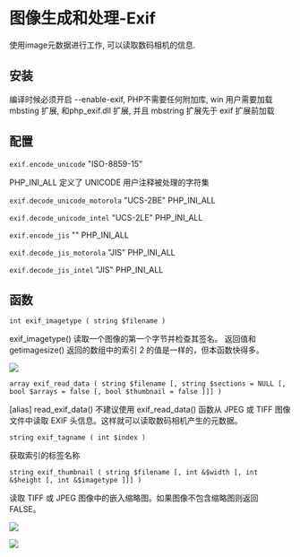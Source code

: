 # 图像生成和处理-Exif


使用image元数据进行工作, 可以读取数码相机的信息.


## 安装

编译时候必须开启 --enable-exif, PHP不需要任何附加库, win 用户需要加载 mbsting 扩展, 和php_exif.dll 扩展, 并且 mbstring 扩展先于 exif 扩展前加载

## 配置

`exif.encode_unicode` "ISO-8859-15" 

PHP_INI_ALL 定义了 UNICODE 用户注释被处理的字符集

`exif.decode_unicode_motorola` "UCS-2BE" 
PHP_INI_ALL  

`exif.decode_unicode_intel` "UCS-2LE" 
PHP_INI_ALL  

`exif.encode_jis`  "" 
PHP_INI_ALL  

`exif.decode_jis_motorola` "JIS" 
PHP_INI_ALL  

`exif.decode_jis_intel`  "JIS" 
PHP_INI_ALL  


## 函数 

`int exif_imagetype ( string $filename )`

exif_imagetype() 读取一个图像的第一个字节并检查其签名。 返回值和 getimagesize() 返回的数组中的索引 2 的值是一样的，但本函数快得多。 


![](https://file.wulicode.com/note/2021/11-11/16-01-56352.png)


`array exif_read_data ( string $filename [, string $sections = NULL [, bool $arrays = false [, bool $thumbnail = false ]]] )`

[alias] read_exif_data() 不建议使用
     exif_read_data() 函数从 JPEG 或 TIFF 图像文件中读取 EXIF 头信息。这样就可以读取数码相机产生的元数据。 

`string exif_tagname ( int $index )`

获取索引的标签名称

`string exif_thumbnail ( string $filename [, int &$width [, int &$height [, int &$imagetype ]]] )`

读取 TIFF 或 JPEG 图像中的嵌入缩略图。如果图像不包含缩略图则返回 FALSE。 

![](https://file.wulicode.com/note/2021/11-11/16-02-09221.png)

     
![](https://file.wulicode.com/note/2021/11-11/16-02-23599.png)

